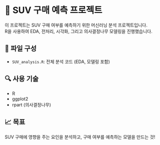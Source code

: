 # 🚙 SUV 구매 예측 프로젝트

이 프로젝트는 SUV 구매 여부를 예측하기 위한 머신러닝 분석 프로젝트입니다.  
R을 사용하여 EDA, 전처리, 시각화, 그리고 의사결정나무 모델링을 진행했습니다.

## 📁 파일 구성
- `SUV_analysis.R`: 전체 분석 코드 (EDA, 모델링 포함)

## 🔍 사용 기술
- R
- ggplot2
- rpart (의사결정나무)

## 📈 목표
SUV 구매에 영향을 주는 요인을 분석하고, 구매 여부를 예측하는 모델을 만드는 것!
